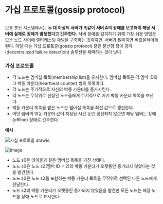 # 가십 프로토콜(gossip protocol)

## 

보통 분산 시스템에서는 **두 대 이상의 서버가 똑같이 서버 A의 장애를 보고해야 해당 서버에 실제로 장애가 발생했다고 간주한다.** 서버 장애를 감지하기 위해 가장 쉬운 방법은 모든 노드 사이에 멀티캐스팅 채널을 구축하는 것이지만, 서버가 많아지면 비효율적이게 된다. 이럴 때는 가십 프로토콜(gossip protocol) 같은 분산형 장애 감지(decentralized failure detection) 솔루션을 채택하는 것이 낫다. 

### 가십 프로토콜

- 각 노드는 멤버십 목록(membership list)을 유지한다. 멤버십 목록은 각 멤버 ID와 그 박동 카운터(heartbeat counter) 쌍의 목록이다.
- 각 노드는 주기적으로 자신의 박동 카운터를 증가시킨다.
- 각 노드는 무작위로 선정된 노드들에게 주기적으로 자기 박동 카운터 목록을 보낸다.
- 박동 카운터 목록을 받은 노드는 멤버십 목록을 최신 값으로 갱신한다.
- 어떤 멤버의 박동 카운터 값이 지정된 시간 동안 갱신되지 않으면 해당 멤버는 장애(offline) 상태로 간주한다.

**예시**

![가십 프로토콜 drawio](https://github.com/user-attachments/assets/6237eb30-ca33-48a9-8e8b-7b56e5e3bb52)

![image](https://github.com/user-attachments/assets/fce389c5-598c-4d6a-837f-0efcea120989)

- 노드 s0은 테이블과 같은 멤버십 목록을 가진 상태다.
- 노드 s0은 노드 s2(멤버 ID = 2)의 박동 카운터가 오랫동안 증가되지 않았다는 것을 발견한다.
- 노드 s0은 노드 s2를 포함하는 박동 카운터 목록을 무작위로 선택된 다른 노드에게 전달한다.
- 노드 s2의 박동 카운터가 오랫동안 증가되지 않았음을 발견한 모든 노드는 해당 노드를 장애 노드로 표시한다.



